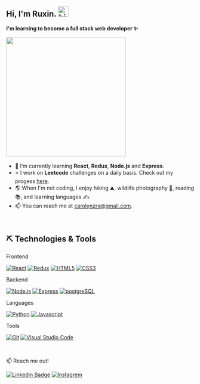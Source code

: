 ## Hi, I'm Ruxin. <img src="https://user-images.githubusercontent.com/1303154/88677602-1635ba80-d120-11ea-84d8-d263ba5fc3c0.gif" width="28px" height="28px" alt="hi">
**I'm learning to become a full stack web developer ✨**<br>

<img src="https://user-images.githubusercontent.com/26369040/225456947-cf3a081a-83ef-4c95-b849-32b82a80b1aa.gif" width="320">

<img src="https://komarev.com/ghpvc/?username=ruxinz&label=Profile%20views&color=0e75b6&style=flat" alt="" /> 



- 🌱  I’m currently learning **React**, **Redux**, **Node.js** and **Express**. 
- :star:  I work on **Leetcode** challenges on a daily basis. Check out my progess <a href="https://leetcode.com/ruxinzzz/" target="_blank">here</a>.
- :earth_americas:  When I'm not coding, I enjoy hiking :mountain:, wildlife photography :camera_flash:, reading :books:, and learning languages :writing_hand:. 
- :mailbox: You can reach me at carolynzrx@gmail.com.

<br>

## ⛏ Technologies & Tools
Frontend <br>

[![React](https://img.shields.io/badge/react-%2320232a.svg?style=for-the-badge&logo=react&logoColor=%2361DAFB)](#)
[![Redux](https://img.shields.io/badge/redux-%23764abc.svg?style=for-the-badge&logo=redux&logoColor=white)](#)
[![HTML5](https://img.shields.io/badge/html5-%23E34F26.svg?style=for-the-badge&logo=html5&logoColor=white)](https://github.com/RuxinZ/HTML-CSS-practice/blob/main/README.md)
[![CSS3](https://img.shields.io/badge/css3-%231572B6.svg?style=for-the-badge&logo=css3&logoColor=white)](https://github.com/RuxinZ/HTML-CSS-practice/blob/main/README.md)

Backend <br>

[![Node.js](https://img.shields.io/badge/node.js-%233C873A.svg?style=for-the-badge&logo=node.js&logoColor=white)](#)
[![Express](https://img.shields.io/badge/express-%2320232a.svg?style=for-the-badge&logo=express&logoColor=white)](#)
[![postgreSQL](https://img.shields.io/badge/postgresql-%230064a5.svg?style=for-the-badge&logo=postgresql&logoColor=white)](#)

Languages <br>

[![Python](https://img.shields.io/badge/python-%231572B6.svg?style=for-the-badge&logo=python&logoColor=white)](#)
[![Javascript](https://img.shields.io/badge/JavaScript-F7DF1E?style=for-the-badge&logo=javascript&logoColor=black)](https://github.com/RuxinZ/JavaScript30)


Tools<br>

[![Git](https://img.shields.io/badge/GIT-E44C30?style=for-the-badge&logo=git&logoColor=white)](#)
[![Visual Studio Code](https://img.shields.io/badge/Visual%20Studio%20Code-0078d7.svg?style=for-the-badge&logo=visual-studio-code&logoColor=white)](#)

<br>

<!-- ## 📊 Github Stats

<p>
  <img height="140px" src="https://github-readme-stats.vercel.app/api?username=ruxinz&show_icons=true&theme=tokyonight&hide=contribs,prs" />
  <img height="140px" src="https://github-readme-stats.vercel.app/api/top-langs/?username=ruxinz&layout=compact&theme=tokyonight" />
</p> -->

:mailbox: Reach me out!

[![Linkedin Badge](https://img.shields.io/badge/-Ruxin-0e76a8?style=flat&labelColor=0e76a8&logo=linkedin&logoColor=white)](https://www.linkedin.com/in/ruxinzhengeducation/) [![Instagrem](https://img.shields.io/badge/-@ruxin.zzzzz-e84393?style=flat&labelColor=e84393&logo=instagram&logoColor=white)](https://instagram.com/ruxin.zzzzz)


<!-- 
![Bootstrap](https://img.shields.io/badge/Bootstrap-563D7C?style=for-the-badge&logo=bootstrap&logoColor=white)

 -->